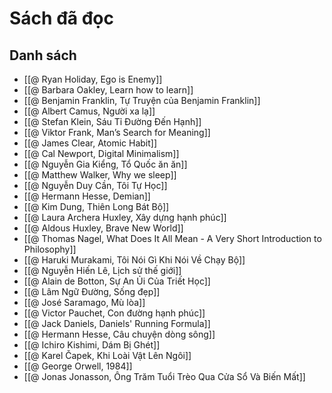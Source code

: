 # Sách đã đọc


## Danh sách
- [[@ Ryan Holiday, Ego is Enemy]]
- [[@ Barbara Oakley, Learn how to learn]]
- [[@ Benjamin Franklin, Tự Truyện của Benjamin Franklin]]
- [[@ Albert Camus, Người xa lạ]]
- [[@ Stefan Klein, Sáu Tỉ Đường Đến Hạnh]]
- [[@ Viktor Frank, Man’s Search for Meaning]]
- [[@ James Clear, Atomic Habit]]
- [[@ Cal Newport, Digital Minimalism]]
- [[@ Nguyễn Gia Kiểng, Tổ Quốc ăn ăn]]
- [[@ Matthew Walker, Why we sleep]]
- [[@ Nguyễn Duy Cần, Tôi Tự Học]]
- [[@ Hermann Hesse, Demian]]
- [[@ Kim Dung, Thiên Long Bát Bộ]]
- [[@ Laura Archera Huxley, Xây dựng hạnh phúc]]
- [[@ Aldous Huxley, Brave New World]]
- [[@ Thomas Nagel, What Does It All Mean - A Very Short Introduction to Philosophy]]
- [[@ Haruki Murakami, Tôi Nói Gì Khi Nói Về Chạy Bộ]]
- [[@ Nguyễn Hiến Lê, Lịch sử thế giới]]
- [[@ Alain de Botton, Sự An Ủi Của Triết Học]]
- [[@ Lâm Ngữ Đường, Sống đẹp]]
- [[@ José Saramago, Mù lòa]]
- [[@ Victor Pauchet, Con đường hạnh phúc]]
- [[@ Jack Daniels, Daniels' Running Formula]]
- [[@ Hermann Hesse, Câu chuyện dòng sông]]
- [[@ Ichiro Kishimi, Dám Bị Ghét]]
- [[@ Karel Čapek, Khi Loài Vật Lên Ngôi]]
- [[@ George Orwell, 1984]]
- [[@ Jonas Jonasson, Ông Trăm Tuổi Trèo Qua Cửa Sổ Và Biến Mất]]


